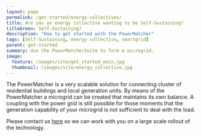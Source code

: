 ```yaml
---
layout: page
permalink: /get-started/energy-collectives/
title: Are you an energy collective wanting to be Self-Sustaining?
titleGreen: Self-Sustaining?
description: "How to get started with the PowerMatcher"
tags: [Self-Sustaining, energy collective, smartgrid]
parent: get-started
summary: Use the PowerMatcherSuite to form a microgrid.
image: 
  feature: /images/site/get_started_main.jpg
  thumbnail: /images/site/energy_collective.jpg
---
```


The PowerMatcher is a very scalable solution for connecting cluster of residential buildings and local generation units. By means of the PowerMatcher a microgrid can be created that maintains its own balance. A coupling with the power grid is still possible for those moments that the generation capability of your microgrid is not sufficient to deal with the load. 

Please contact us [here](http://www.flexiblepower.org/contact/) so we can work with you on a large scale rollout of the technology.
